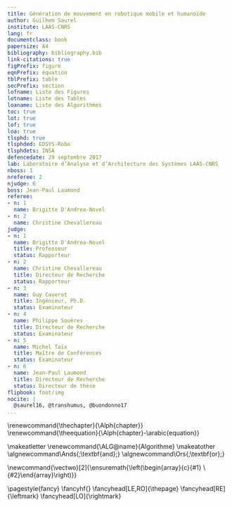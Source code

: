 ```yaml
---
title: Génération de mouvement en robotique mobile et humanoïde
author: Guilhem Saurel
institute: LAAS-CNRS
lang: fr
documentclass: book
papersize: A4
bibliography: bibliography.bib
link-citations: true
figPrefix: figure
eqnPrefix: équation
tblPrefix: table
secPrefix: section
lofname: Liste des Figures
lotname: Liste des Tables
loaname: Liste des Algorithmes
toc: true
lot: true
lof: true
loa: true
tlsphd: true
tlsphded: EDSYS-Robo
tlsphdets: INSA
defencedate: 29 septembre 2017
lab: Laboratoire d’Analyse et d’Architecture des Systèmes LAAS-CNRS
nboss: 1
nreferee: 2
njudge: 6
boss: Jean-Paul Laumond
referee:
- n: 1
  name: Brigitte D'Andrea-Novel
- n: 2
  name: Christine Chevallereau
judge:
- n: 1
  name: Brigitte D'Andrea-Novel
  title: Professeur
  status: Rapporteur
- n: 2
  name: Christine Chevallereau
  title: Directeur de Recherche
  status: Rapporteur
- n: 3
  name: Guy Caverot
  title: Ingénieur, Ph.D.
  status: Examinateur
- n: 4
  name: Philippe Souères
  title: Directeur de Recherche
  status: Examinateur
- n: 5
  name: Michel Taïx
  title: Maître de Conférences
  status: Examinateur
- n: 6
  name: Jean-Paul Laumond
  title: Directeur de Recherche
  status: Directeur de thèse
flipbook: foot/img
nocite: |
  @saurel16, @transhumus, @buondonno17
...
```


\renewcommand{\thechapter}{\Alph{chapter}}
\renewcommand{\theequation}{\Alph{chapter}-\arabic{equation}}

\makeatletter
\renewcommand{\ALG@name}{Algorithme}
\makeatother
\algnewcommand\Ands{\;\textbf{and}\;}
\algnewcommand\Ors{\;\textbf{or}\;}

\newcommand{\vectwo}[2]{\ensuremath{\left(\begin{array}{c}{#1} \\ {#2}\end{array}\right)}}

\pagestyle{fancy}
\fancyhf{}
\fancyhead[LE,RO]{\thepage}
\fancyhead[RE]{\leftmark}
\fancyhead[LO]{\rightmark}
<!--\fancyfoot[LE,RO]{\includegraphics[height=4cm]{foot/img-\arabic{page}}}-->
<!--\fancyfootoffset[R,L]{4cm}-->
